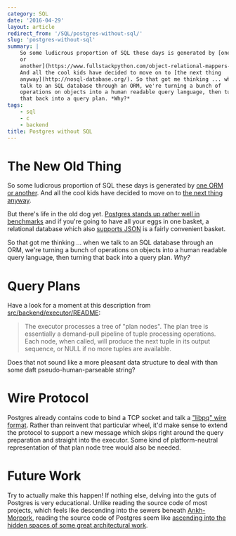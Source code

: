 ```yaml
---
category: SQL
date: '2016-04-29'
layout: article
redirect_from: '/SQL/postgres-without-sql/'
slug: 'postgres-without-sql'
summary: |
    So some ludicrous proportion of SQL these days is generated by [one ORM
    or
    another](https://www.fullstackpython.com/object-relational-mappers-orms.html).
    And all the cool kids have decided to move on to [the next thing
    anyway](http://nosql-database.org/). So that got me thinking ... when we
    talk to an SQL database through an ORM, we're turning a bunch of
    operations on objects into a human readable query language, then turning
    that back into a query plan. *Why?*
tags:
    - sql
    - c
    - backend
title: Postgres without SQL
---
```


The New Old Thing
=================

So some ludicrous proportion of SQL these days is generated by [one ORM
or
another](https://www.fullstackpython.com/object-relational-mappers-orms.html).
And all the cool kids have decided to move on to [the next thing
anyway](http://nosql-database.org/).

But there's life in the old dog yet. [Postgres stands up rather well in
benchmarks](http://erthalion.info/2015/12/29/json-benchmarks/) and if
you're going to have all your eggs in one basket, a relational database
which also [supports JSON](/osdc2014/postgres-nosql.html) is a fairly
convenient basket.

So that got me thinking ... when we talk to an SQL database through an
ORM, we're turning a bunch of operations on objects into a human
readable query language, then turning that back into a query plan.
*Why?*

Query Plans
===========

Have a look for a moment at this description from
[src/backend/executor/README](http://git.postgresql.org/gitweb/?p=postgresql.git;a=blob;f=src/backend/executor/README):

> The executor processes a tree of "plan nodes". The plan tree is
> essentially a demand-pull pipeline of tuple processing operations.
> Each node, when called, will produce the next tuple in its output
> sequence, or NULL if no more tuples are available.

Does that not sound like a more pleasant data structure to deal with
than some daft pseudo-human-parseable string?

Wire Protocol
=============

Postgres already contains code to bind a TCP socket and talk a ["libpq"
wire
format](http://www.postgresql.org/docs/current/interactive/protocol.html).
Rather than reinvent that particular wheel, it'd make sense to extend
the protocol to support a new message which skips right around the query
preparation and straight into the executor. Some kind of
platform-neutral representation of that plan node tree would also be
needed.

Future Work
===========

Try to actually make this happen! If nothing else, delving into the guts
of Postgres is very educational. Unlike reading the source code of most
projects, which feels like descending into the sewers beneath
[Ankh-Morpork](http://wiki.lspace.org/mediawiki/Ankh-Morpork), reading
the source code of Postgres seem like [ascending into the hidden spaces
of some great architectural
work](https://www.stpauls.co.uk/history-collections/history/explore-the-cathedral/climb-the-dome).
